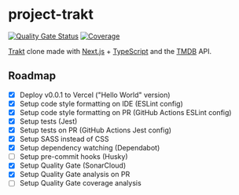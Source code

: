 # project-trakt

[![Quality Gate Status](https://sonarcloud.io/api/project_badges/measure?project=miguelriosoliveira_project-trakt&metric=alert_status)](https://sonarcloud.io/summary/new_code?id=miguelriosoliveira_project-trakt)
[![Coverage](https://sonarcloud.io/api/project_badges/measure?project=miguelriosoliveira_project-trakt&metric=coverage)](https://sonarcloud.io/summary/new_code?id=miguelriosoliveira_project-trakt)

[Trakt](https://trakt.tv/) clone made with [Next.js](https://nextjs.org/) + [TypeScript](https://www.typescriptlang.org/) and the [TMDB](https://www.themoviedb.org/) API.

## Roadmap

- [x] Deploy v0.0.1 to Vercel ("Hello World" version)
- [x] Setup code style formatting on IDE (ESLint config)
- [x] Setup code style formatting on PR (GitHub Actions ESLint config)
- [x] Setup tests (Jest)
- [x] Setup tests on PR (GitHub Actions Jest config)
- [x] Setup SASS instead of CSS
- [x] Setup dependency watching (Dependabot)
- [ ] Setup pre-commit hooks (Husky)
- [x] Setup Quality Gate (SonarCloud)
- [x] Setup Quality Gate analysis on PR
- [ ] Setup Quality Gate coverage analysis
